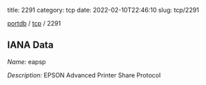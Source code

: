 title: 2291
category: tcp
date: 2022-02-10T22:46:10
slug: tcp/2291

[portdb](/) / [tcp](/category/tcp.html) / 2291


## IANA Data

_Name:_ eapsp

_Description:_ EPSON Advanced Printer Share Protocol

